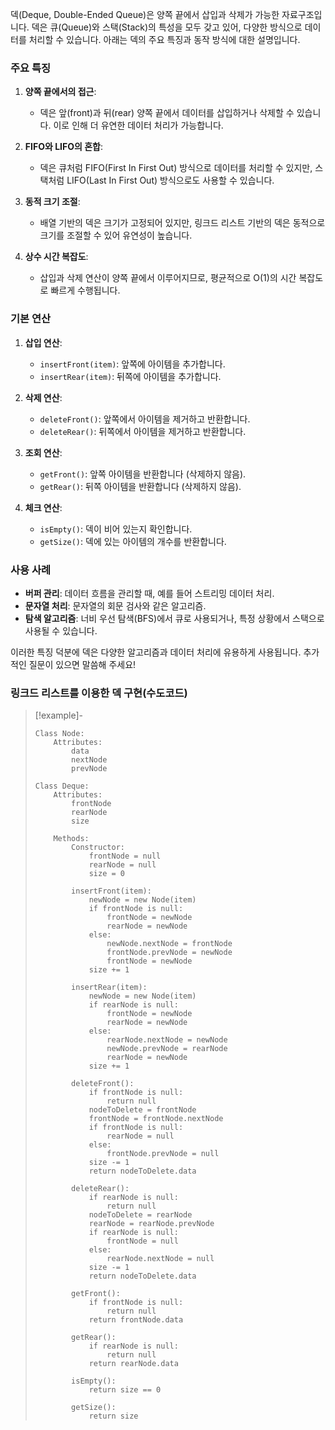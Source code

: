 덱(Deque, Double-Ended Queue)은 양쪽 끝에서 삽입과 삭제가 가능한 자료구조입니다. 덱은 큐(Queue)와 스택(Stack)의 특성을 모두 갖고 있어, 다양한 방식으로 데이터를 처리할 수 있습니다. 아래는 덱의 주요 특징과 동작 방식에 대한 설명입니다.
### 주요 특징

1. **양쪽 끝에서의 접근**:
   - 덱은 앞(front)과 뒤(rear) 양쪽 끝에서 데이터를 삽입하거나 삭제할 수 있습니다. 이로 인해 더 유연한 데이터 처리가 가능합니다.

2. **FIFO와 LIFO의 혼합**:
   - 덱은 큐처럼 FIFO(First In First Out) 방식으로 데이터를 처리할 수 있지만, 스택처럼 LIFO(Last In First Out) 방식으로도 사용할 수 있습니다.

3. **동적 크기 조절**:
   - 배열 기반의 덱은 크기가 고정되어 있지만, 링크드 리스트 기반의 덱은 동적으로 크기를 조절할 수 있어 유연성이 높습니다.

4. **상수 시간 복잡도**:
   - 삽입과 삭제 연산이 양쪽 끝에서 이루어지므로, 평균적으로 O(1)의 시간 복잡도로 빠르게 수행됩니다.

### 기본 연산

1. **삽입 연산**:
   - `insertFront(item)`: 앞쪽에 아이템을 추가합니다.
   - `insertRear(item)`: 뒤쪽에 아이템을 추가합니다.

2. **삭제 연산**:
   - `deleteFront()`: 앞쪽에서 아이템을 제거하고 반환합니다.
   - `deleteRear()`: 뒤쪽에서 아이템을 제거하고 반환합니다.

3. **조회 연산**:
   - `getFront()`: 앞쪽 아이템을 반환합니다 (삭제하지 않음).
   - `getRear()`: 뒤쪽 아이템을 반환합니다 (삭제하지 않음).

4. **체크 연산**:
   - `isEmpty()`: 덱이 비어 있는지 확인합니다.
   - `getSize()`: 덱에 있는 아이템의 개수를 반환합니다.

### 사용 사례

- **버퍼 관리**: 데이터 흐름을 관리할 때, 예를 들어 스트리밍 데이터 처리.
- **문자열 처리**: 문자열의 회문 검사와 같은 알고리즘.
- **탐색 알고리즘**: 너비 우선 탐색(BFS)에서 큐로 사용되거나, 특정 상황에서 스택으로 사용될 수 있습니다.

이러한 특징 덕분에 덱은 다양한 알고리즘과 데이터 처리에 유용하게 사용됩니다. 추가적인 질문이 있으면 말씀해 주세요! 
### 링크드 리스트를 이용한 덱 구현(수도코드)
> [!example]-
> ```sudo
> Class Node:
>     Attributes:
>         data
>         nextNode
>         prevNode
> 
> Class Deque:
>     Attributes:
>         frontNode
>         rearNode
>         size
> 
>     Methods:
>         Constructor:
>             frontNode = null
>             rearNode = null
>             size = 0
> 
>         insertFront(item):
>             newNode = new Node(item)
>             if frontNode is null:
>                 frontNode = newNode
>                 rearNode = newNode
>             else:
>                 newNode.nextNode = frontNode
>                 frontNode.prevNode = newNode
>                 frontNode = newNode
>             size += 1
> 
>         insertRear(item):
>             newNode = new Node(item)
>             if rearNode is null:
>                 frontNode = newNode
>                 rearNode = newNode
>             else:
>                 rearNode.nextNode = newNode
>                 newNode.prevNode = rearNode
>                 rearNode = newNode
>             size += 1
> 
>         deleteFront():
>             if frontNode is null:
>                 return null
>             nodeToDelete = frontNode
>             frontNode = frontNode.nextNode
>             if frontNode is null:
>                 rearNode = null
>             else:
>                 frontNode.prevNode = null
>             size -= 1
>             return nodeToDelete.data
> 
>         deleteRear():
>             if rearNode is null:
>                 return null
>             nodeToDelete = rearNode
>             rearNode = rearNode.prevNode
>             if rearNode is null:
>                 frontNode = null
>             else:
>                 rearNode.nextNode = null
>             size -= 1
>             return nodeToDelete.data
> 
>         getFront():
>             if frontNode is null:
>                 return null
>             return frontNode.data
> 
>         getRear():
>             if rearNode is null:
>                 return null
>             return rearNode.data
> 
>         isEmpty():
>             return size == 0
> 
>         getSize():
>             return size
> 
> ```